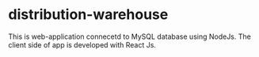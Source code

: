 # distribution-warehouse
This is web-application connecetd to MySQL database using NodeJs. The client side of app is developed with React Js.
